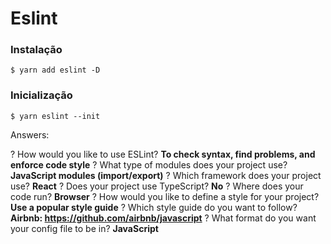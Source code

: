 # Eslint

### Instalação

```console
$ yarn add eslint -D
```

### Inicialização

```console
$ yarn eslint --init
```

Answers:

? How would you like to use ESLint? **To check syntax, find problems, and enforce code style**
? What type of modules does your project use? **JavaScript modules (import/export)**
? Which framework does your project use? **React**
? Does your project use TypeScript? **No**
? Where does your code run? **Browser**
? How would you like to define a style for your project? **Use a popular style guide**
? Which style guide do you want to follow? **Airbnb: https://github.com/airbnb/javascript**
? What format do you want your config file to be in? **JavaScript**